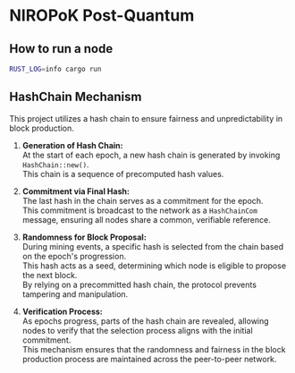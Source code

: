 # NIROPoK Post-Quantum

## How to run a node

```bash
RUST_LOG=info cargo run
```

## HashChain Mechanism

This project utilizes a hash chain to ensure fairness and unpredictability in block production.

1. **Generation of Hash Chain:**  
   At the start of each epoch, a new hash chain is generated by invoking `HashChain::new()`.  
   This chain is a sequence of precomputed hash values.

2. **Commitment via Final Hash:**  
   The last hash in the chain serves as a commitment for the epoch.  
   This commitment is broadcast to the network as a `HashChainCom` message, ensuring all nodes share a common, verifiable reference.

3. **Randomness for Block Proposal:**  
   During mining events, a specific hash is selected from the chain based on the epoch's progression.  
   This hash acts as a seed, determining which node is eligible to propose the next block.  
   By relying on a precommitted hash chain, the protocol prevents tampering and manipulation.

4. **Verification Process:**  
   As epochs progress, parts of the hash chain are revealed, allowing nodes to verify that the selection process aligns with the initial commitment.  
   This mechanism ensures that the randomness and fairness in the block production process are maintained across the peer-to-peer network.

